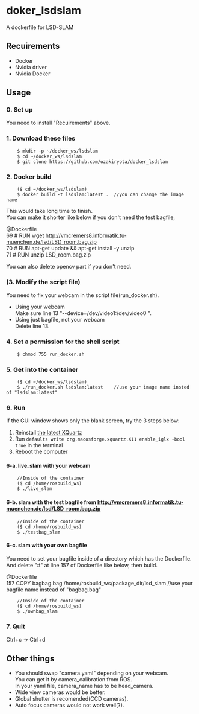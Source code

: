 # doker_lsdslam

A dockerfile for LSD-SLAM

## Recuirements
* Docker
* Nvidia driver
* Nvidia Docker

## Usage
### 0. Set up
You need to install "Recuirements" above.
### 1. Download these files
		$ mkdir -p ~/docker_ws/lsdslam
		$ cd ~/docker_ws/lsdslam
		$ git clone https://github.com/ozakiryota/docker_lsdslam
### 2. Docker build
		($ cd ~/docker_ws/lsdslam)
		$ docker build -t lsdslam:latest .	//you can change the image name
This would take long time to finish.  
You can make it shorter like below if you don't need the test bagfile,  

@Dockerfile  
69 # RUN wget http://vmcremers8.informatik.tu-muenchen.de/lsd/LSD_room.bag.zip  
70 # RUN apt-get update && apt-get install -y unzip  
71 # RUN unzip LSD_room.bag.zip  

You can also delete opencv part if you don't need.
### (3. Modify the script file)
You need to fix your webcam in the script file(run_docker.sh).  
+ Using your webcam  
Make sure line 13 "--device=/dev/video1:/dev/video0 \".
+ Using just bagfile, not your webcam  
Delete line 13.

### 4. Set a permission for the shell script
		$ chmod 755 run_docker.sh

### 5. Get into the container
		($ cd ~/docker_ws/lsdslam)
		$ ./run_docker.sh lsdslam:latest	//use your image name insted of "lsdslam:latest"
### 6. Run

If the GUI window shows only the blank screen, try the 3 steps below:

1. Reinstall [the latest XQuartz](https://www.xquartz.org/releases/XQuartz-2.7.10.html) 
2. Run `defaults write org.macosforge.xquartz.X11 enable_iglx -bool true` in the terminal
3. Reboot the computer

#### 6-a. live_slam with your webcam

		//Inside of the container
		($ cd /home/rosbuild_ws)
		$ ./live_slam
#### 6-b. slam with the test bagfile from http://vmcremers8.informatik.tu-muenchen.de/lsd/LSD_room.bag.zip

		//Inside of the container
		($ cd /home/rosbuild_ws)
		$ ./testbag_slam
#### 6-c. slam with your own bagfile  
You need to set your bagfile inside of a directory which has the Dockerfile.  
And delete "#" at line 157 of Dockerfile like below, then build.  

@Dockerfile  
157 COPY  bagbag.bag /home/rosbuild_ws/package_dir/lsd_slam	//use your bagfile name instead of "bagbag.bag"

		//Inside of the container
		($ cd /home/rosbuild_ws)
		$ ./ownbag_slam
### 7. Quit
Ctrl+c → Ctrl+d
## Other things
+ You should swap "camera.yaml" depending on your webcam.  
You can get it by camera_calibration from ROS.  
In your yaml file, camera_name has to be head_camera.
+ Wide view cameras would be better.
+ Global shutter is recomended(CCD cameras).
+ Auto focus cameras would not work well(?).
